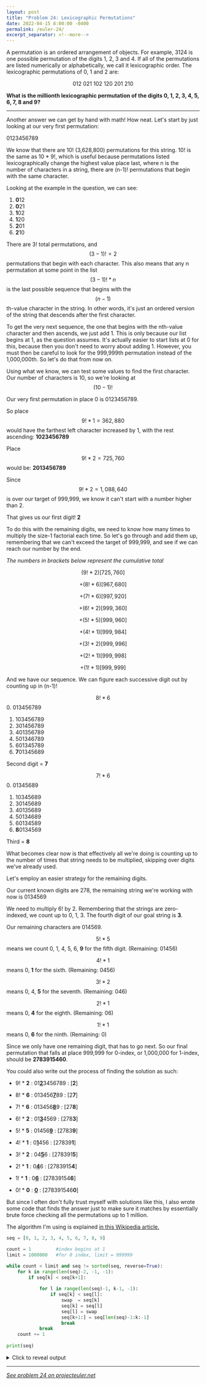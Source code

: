 ```yaml
---
layout: post
title: "Problem 24: Lexicographic Permutations"
date: 2022-04-15 8:00:00 -0400
permalink: /euler-24/
excerpt_separator: <!--more-->
---
```

A permutation is an ordered arrangement of objects. For example, 3124 is one possible permutation of the digits 1, 2, 3 and 4. If all of the permutations are listed numerically or alphabetically, we call it lexicographic order. The lexicographic permutations of 0, 1 and 2 are:

<p style="text-align:center">012   021   102   120   201   210</p>

**What is the millionth lexicographic permutation of the digits 0, 1, 2, 3, 4, 5, 6, 7, 8 and 9?**
<!--more-->

***

Another answer we can get by hand with math! How neat. Let's start by just looking at our very first permutation:

0123456789

We know that there are 10! (3,628,800) permutations for this string. 10! is the same as 10 * 9!, which is useful because permutations listed lexicographically change the highest value place last, where n is the number of characters in a string, there are (n-1)! permutations that begin with the same character.

Looking at the example in the question, we can see:

1. **0**12
2. **0**21
3. **1**02
4. **1**20
5. **2**01
6. **2**10

There are 3! total permutations, and $$(3-1)! = 2$$ permutations that begin with each character. This also means that any n permutation at some point in the list $$(3-1)!*n$$ is the last possible sequence that begins with the $$(n-1)$$th-value character in the string. In other words, it's just an ordered version of the string that descends after the first character.

To get the very next sequence, the one that begins with the nth-value character and then ascends, we just add 1. This is only because our list begins at 1, as the question assumes. It's actually easier to start lists at 0 for this, because then you don't need to worry about adding 1. However, you must then be careful to look for the 999,999th permutation instead of the 1,000,000th. So let's do that from now on.

Using what we know, we can test some values to find the first character. Our number of characters is 10, so we're looking at $$(10-1)!$$

Our very first permutation in place 0 is 0123456789.

So place $$9!*1 = 362,880$$ would have the farthest left character increased by 1, with the rest ascending: **1023456789**

Place $$9!*2 = 725,760$$ would be: **2013456789**

Since $$9!*2 = 1,088,640$$ is over our target of 999,999, we know it can't start with a number higher than 2.

That gives us our first digit! **2**

To do this with the remaining digits, we need to know how many times to multiply the size-1 factorial each time. So let's go through and add them up, remembering that we can't exceed the target of 999,999, and see if we can reach our number by the end.

*The numbers in brackets below represent the cumulative total*

$$(9!*2) [725,760]$$

$$+ (8!*6) [967,680]$$

$$+ (7!*6) [997,920]$$

$$+ (6!*2) [999,360]$$

$$+ (5!*5) [999,960]$$

$$+ (4!*1) [999,984]$$

$$+ (3!*2) [999,996]$$

$$+ (2!*1) [999,998]$$

$$+ (1!*1) [999,999]$$

And we have our sequence. We can figure each successive digit out by counting up in (n-1)!

$$8! * 6$$
0. 013456789
1. 103456789
2. 301456789
3. 401356789
4. 501346789
5. 601345789
6. **7**01345689

Second digit = **7**

$$7! * 6$$
0. 01345689
1. 10345689
2. 30145689
3. 40135689
4. 50134689
5. 60134589
6. **8**0134569

Third = **8**

What becomes clear now is that effectively all we're doing is counting up to the number of times that string needs to be multiplied, skipping over digits we've already used.

Let's employ an easier strategy for the remaining digits.

Our current known digits are 278, the remaining string we're working with now is 0134569

We need to multiply 6! by 2. Remembering that the strings are zero-indexed, we count up to 0, 1, 3. The fourth digit of our goal string is **3**.

Our remaining characters are 014569.

$$5! * 5$$ means we count 0, 1, 4, 5, 6, **9** for the fifth digit. (Remaining: 01456)

$$4! * 1$$ means 0, **1** for the sixth. (Remaining: 0456)

$$3! * 2$$ means 0, 4, **5** for the seventh. (Remaining: 046)

$$2! * 1$$ means 0, **4** for the eighth. (Remaining: 06)

$$1! * 1$$ means 0, **6** for the ninth. (Remaining: 0)

Since we only have one remaining digit, that has to go next. So our final permutation that falls at place 999,999 for 0-index, or 1,000,000 for 1-index, should be **2783915460**.

You could also write out the process of finding the solution as such:

- 9! * **2** : 01<u><b>2</b></u>3456789 : [**2**]

- 8! * **6** : 013456<u><b>7</b></u>89 : [2**7**]

- 7! * **6** : 013456<u><b>8</b></u>9 : [27**8**]

- 6! * **2** : 01<u><b>3</b></u>4569 : [278**3**]

- 5! * **5** : 01456<u><b>9</b></u> : [2783**9**]

- 4! * **1** : 0<u><b>1</b></u>456 : [27839**1**]

- 3! * **2** : 04<u><b>5</b></u>6 : [278391**5**]

- 2! * **1** : 0<u><b>4</b></u>6 : [2783915**4**]

- 1! * **1** : 0<u><b>6</b></u> : [27839154**6**]

- 0! * **0** : <u><b>0</b></u> : [278391546**0**]

But since I often don't fully trust myself with solutions like this, I also wrote some code that finds the answer just to make sure it matches by essentially brute force checking all the permutations up to 1 million.

The algorithm I'm using is explained [in this Wikipedia article.](https://en.wikipedia.org/wiki/Permutation#Generation_in_lexicographic_order)

```py
seq = [0, 1, 2, 3, 4, 5, 6, 7, 8, 9]

count = 1         #index begins at 1
limit = 1000000   #for 0 index, limit = 999999

while count < limit and seq != sorted(seq, reverse=True):
    for k in range(len(seq)-2, -1, -1):
        if seq[k] < seq[k+1]:
            
            for l in range(len(seq)-1, k-1, -1):
                if seq[k] < seq[l]:
                    swap  = seq[k]
                    seq[k] = seq[l]
                    seq[l] = swap
                    seq[k+1:] = seq[len(seq)-1:k:-1]
                    break      
            break
    count += 1
    
print(seq)
```

<details> 
<summary>Click to reveal output</summary>
<pre><code>[2, 7, 8, 3, 9, 1, 5, 4, 6, 0]
</code></pre>
</details>  

***

*[See problem 24 on projecteuler.net](https://projecteuler.net/problem=24)*